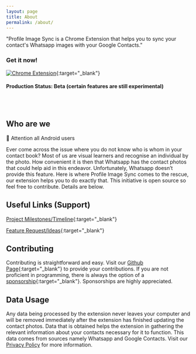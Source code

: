 ```yaml
---
layout: page
title: About
permalink: /about/
---
```

"Profile Image Sync is a Chrome Extension that helps you to sync your contact's Whatsapp images with your Google Contacts."

### Get it now!
 
[![Chrome Extension](/img/chrome.png)](https://chrome.google.com/webstore/detail/profile-image-sync/lfplcgpfghfgnndjcpohkdfpkmdmijcc){:target="\_blank"}

#### Production Status: Beta (certain features are still experimental)
 
<br /> <br />

## Who are we
📢 Attention all Android users
 
Ever come across the issue where you do not know who is whom in your contact book? Most of us are visual learners and recognise an individual by the photo. How convenient it is then that Whatsapp has the contact photos that could help aid in this endeavor. Unfortunately, Whatsapp doesn’t provide this feature. Here is where Profile Image Sync comes to the rescue, our extension helps you to do exactly that. This initiative is open source so feel free to contribute. Details are below.
 
## **Useful Links (Support)**
 
[Project Milestones/Timeline](https://github.com/J370/Profile-Sync/projects/1){:target="\_blank"}
 
[Feature Request/Ideas](https://github.com/J370/Profile-Sync/discussions/1){:target="\_blank"}
 
## Contributing
Contributing is straightforward and easy. Visit our [Github Page](https://github.com/J370/Profile-Sync/){:target="\_blank"} to provide your contributions. If you are not proficient in programming, there is always the option of a [sponsorship](https://github.com/sponsors/j370){:target="\_blank"}. Sponsorships are highly appreciated.

## Data Usage
 
Any data being processed by the extension never leaves your computer and will be removed immediately after the extension has finished updating the contact photos. Data that is obtained helps the extension in gathering the relevant information about your contacts necessary for it to function. This data comes from sources namely Whatsapp and Google Contacts. Visit our [Privacy Policy](https://pis.netlify.app/policy/2021/05/24/privacypolicy.html) for more information.